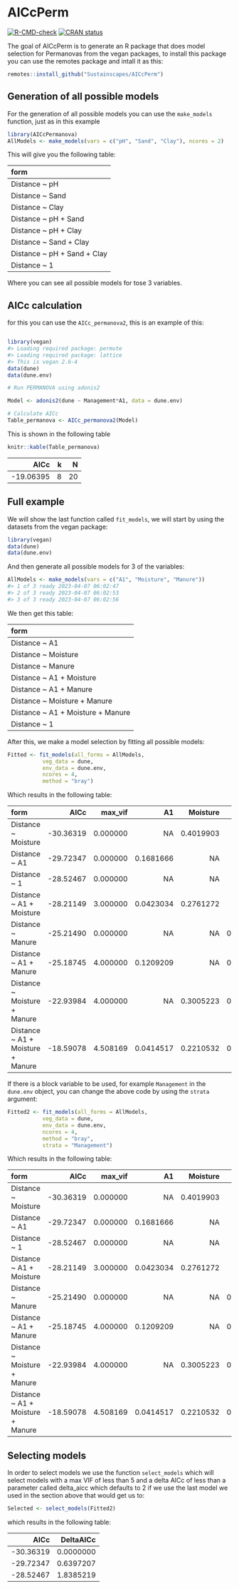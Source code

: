 
<!-- README.md is generated from README.Rmd. Please edit that file -->

# AICcPerm

<!-- badges: start -->

[![R-CMD-check](https://github.com/Sustainscapes/AICcPerm/actions/workflows/R-CMD-check.yaml/badge.svg)](https://github.com/Sustainscapes/AICcPerm/actions/workflows/R-CMD-check.yaml)
[![CRAN
status](https://www.r-pkg.org/badges/version/AICcPermanova)](https://CRAN.R-project.org/package=AICcPermanova)
<!-- badges: end -->

The goal of AICcPerm is to generate an R package that does model
selection for Permanovas from the vegan packages, to install this
package you can use the remotes package and intall it as this:

``` r
remotes::install_github("Sustainscapes/AICcPerm")
```

## Generation of all possible models

For the generation of all possible models you can use the `make_models`
function, just as in this example

``` r
library(AICcPermanova)
AllModels <- make_models(vars = c("pH", "Sand", "Clay"), ncores = 2)
```

This will give you the following table:

| form                         |
|:-----------------------------|
| Distance \~ pH               |
| Distance \~ Sand             |
| Distance \~ Clay             |
| Distance \~ pH + Sand        |
| Distance \~ pH + Clay        |
| Distance \~ Sand + Clay      |
| Distance \~ pH + Sand + Clay |
| Distance \~ 1                |

Where you can see all possible models for tose 3 variables.

## AICc calculation

for this you can use the `AICc_permanova2`, this is an example of this:

``` r

library(vegan)
#> Loading required package: permute
#> Loading required package: lattice
#> This is vegan 2.6-4
data(dune)
data(dune.env)

# Run PERMANOVA using adonis2

Model <- adonis2(dune ~ Management*A1, data = dune.env)

# Calculate AICc
Table_permanova <- AICc_permanova2(Model)
```

This is shown in the following table

``` r
knitr::kable(Table_permanova)
```

|      AICc |   k |   N |
|----------:|----:|----:|
| -19.06395 |   8 |  20 |

## Full example

We will show the last function called `fit_models`, we will start by
using the datasets from the vegan package:

``` r
library(vegan)
data(dune)
data(dune.env)
```

And then generate all possible models for 3 of the variables:

``` r
AllModels <- make_models(vars = c("A1", "Moisture", "Manure"))
#> 1 of 3 ready 2023-04-07 06:02:47
#> 2 of 3 ready 2023-04-07 06:02:53
#> 3 of 3 ready 2023-04-07 06:02:56
```

We then get this table:

| form                               |
|:-----------------------------------|
| Distance \~ A1                     |
| Distance \~ Moisture               |
| Distance \~ Manure                 |
| Distance \~ A1 + Moisture          |
| Distance \~ A1 + Manure            |
| Distance \~ Moisture + Manure      |
| Distance \~ A1 + Moisture + Manure |
| Distance \~ 1                      |

After this, we make a model selection by fitting all possible models:

``` r
Fitted <- fit_models(all_forms = AllModels,
           veg_data = dune,
           env_data = dune.env,
           ncores = 4,
           method = "bray")
```

Which results in the following table:

| form                               |      AICc |  max_vif |        A1 |  Moisture |    Manure | Model |
|:-----------------------------------|----------:|---------:|----------:|----------:|----------:|------:|
| Distance \~ Moisture               | -30.36319 | 0.000000 |        NA | 0.4019903 |        NA |    NA |
| Distance \~ A1                     | -29.72347 | 0.000000 | 0.1681666 |        NA |        NA |    NA |
| Distance \~ 1                      | -28.52467 | 0.000000 |        NA |        NA |        NA |     0 |
| Distance \~ A1 + Moisture          | -28.21149 | 3.000000 | 0.0423034 | 0.2761272 |        NA |    NA |
| Distance \~ Manure                 | -25.21490 | 0.000000 |        NA |        NA | 0.3544714 |    NA |
| Distance \~ A1 + Manure            | -25.18745 | 4.000000 | 0.1209209 |        NA | 0.3072258 |    NA |
| Distance \~ Moisture + Manure      | -22.93984 | 4.000000 |        NA | 0.3005223 | 0.2530035 |    NA |
| Distance \~ A1 + Moisture + Manure | -18.59078 | 4.508169 | 0.0414517 | 0.2210532 | 0.2521518 |    NA |

If there is a block variable to be used, for example `Management` in the
`dune.env` object, you can change the above code by using the `strata`
argument:

``` r
Fitted2 <- fit_models(all_forms = AllModels,
           veg_data = dune,
           env_data = dune.env,
           ncores = 4,
           method = "bray",
           strata = "Management")
```

Which results in the following table:

| form                               |      AICc |  max_vif |        A1 |  Moisture |    Manure | Model |
|:-----------------------------------|----------:|---------:|----------:|----------:|----------:|------:|
| Distance \~ Moisture               | -30.36319 | 0.000000 |        NA | 0.4019903 |        NA |    NA |
| Distance \~ A1                     | -29.72347 | 0.000000 | 0.1681666 |        NA |        NA |    NA |
| Distance \~ 1                      | -28.52467 | 0.000000 |        NA |        NA |        NA |     0 |
| Distance \~ A1 + Moisture          | -28.21149 | 3.000000 | 0.0423034 | 0.2761272 |        NA |    NA |
| Distance \~ Manure                 | -25.21490 | 0.000000 |        NA |        NA | 0.3544714 |    NA |
| Distance \~ A1 + Manure            | -25.18745 | 4.000000 | 0.1209209 |        NA | 0.3072258 |    NA |
| Distance \~ Moisture + Manure      | -22.93984 | 4.000000 |        NA | 0.3005223 | 0.2530035 |    NA |
| Distance \~ A1 + Moisture + Manure | -18.59078 | 4.508169 | 0.0414517 | 0.2210532 | 0.2521518 |    NA |

## Selecting models

In order to select models we use the function `select_models` which will
select models with a max VIF of less than 5 and a delta AICc of less
than a parameter called delta_aicc which defaults to 2 if we use the
last model we used in the section above that would get us to:

``` r
Selected <- select_models(Fitted2)
```

which results in the following table:

|      AICc | DeltaAICc |
|----------:|----------:|
| -30.36319 | 0.0000000 |
| -29.72347 | 0.6397207 |
| -28.52467 | 1.8385219 |
